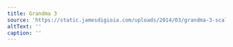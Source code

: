 ```yaml
---
title: Grandma 3
source: 'https://static.jamesdigioia.com/uploads/2014/03/grandma-3-scaled.jpg'
altText: ''
caption: ''
---
```


